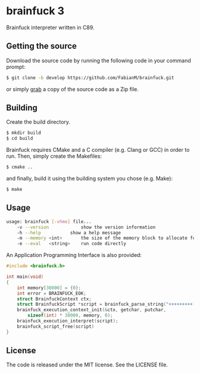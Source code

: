 brainfuck 3
===============
Brainfuck interpreter written in C89.

## Getting the source
Download the source code by running the following code in your command prompt:
```sh
$ git clone -b develop https://github.com/FabianM/brainfuck.git
```
or simply [grab](https://github.com/FabianM/brainfuck/archive/develop.zip) a copy of the source code as a Zip file.

## Building
Create the build directory.
```sh
$ mkdir build
$ cd build
```
Brainfuck requires CMake and a C compiler (e.g. Clang or GCC) in order to run.
Then, simply create the Makefiles:
```sh
$ cmake ..
```
and finally, build it using the building system you chose (e.g. Make):
```sh
$ make
```

## Usage
```sh
usage: brainfuck [-vhme] file...
	-v --version			show the version information
	-h --help			show a help message
	-m --memory	<int>		the size of the memory block to allocate for the program (default: 30000 elements)
	-e --eval	<string>	run code directly
```
An Application Programming Interface is also provided:

```c
#include <brainfuck.h>

int main(void)
{
	int memory[30000] = {0};
	int error = BRAINFUCK_EOK;
	struct BrainfuckContext ctx;
	struct BrainfuckScript *script = brainfuck_parse_string("+++++++++[>+++++++++++<-].", &error);
	brainfuck_execution_context_init(&ctx, getchar, putchar,
		sizeof(int) * 30000, memory, 0);
	brainfuck_execution_interpret(script);
	brainfuck_script_free(script)
}
```

## License
The code is released under the MIT license. See the LICENSE file.

